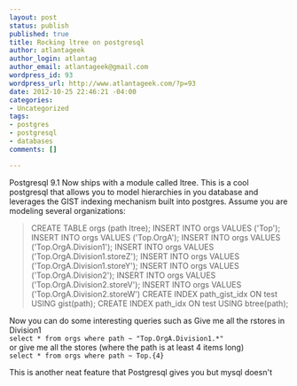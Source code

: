 ```yaml
--- 
layout: post
status: publish
published: true
title: Rocking ltree on postgresql
author: atlantageek
author_login: atlantag
author_email: atlantageek@gmail.com
wordpress_id: 93
wordpress_url: http://www.atlantageek.com/?p=93
date: 2012-10-25 22:46:21 -04:00
categories: 
- Uncategorized
tags: 
- postgres
- postgresql
- databases
comments: []

---
```


Postgresql 9.1 Now ships with a module called ltree. This is a cool postgresql that allows you to model hierarchies in you database and leverages the GIST indexing mechanism built into postgres.
Assume you are modeling several organizations:


<blockquote>CREATE TABLE orgs (path ltree);
INSERT INTO orgs VALUES ('Top');
INSERT INTO orgs VALUES ('Top.OrgA');
INSERT INTO orgs VALUES ('Top.OrgA.Division1');
INSERT INTO orgs VALUES ('Top.OrgA.Division1.storeZ');
INSERT INTO orgs VALUES ('Top.OrgA.Division1.storeY');
INSERT INTO orgs VALUES ('Top.OrgA.Division2');
INSERT INTO orgs VALUES ('Top.OrgA.Division2.storeV');
INSERT INTO orgs VALUES ('Top.OrgA.Division2.storeW')
CREATE INDEX path_gist_idx ON test USING gist(path);
CREATE INDEX path_idx ON test USING btree(path);
</blockquote>
Now you can do some interesting queries such as Give me all the rstores in Division1
<code>
select * from orgs where path ~ "Top.OrgA.Division1.*"
</code>
or give me all the stores (where the path is at least 4 items long)
<code>
select * from orgs where path ~ Top.{4}
</code>

This is another neat feature that Postgresql gives you but mysql doesn't
